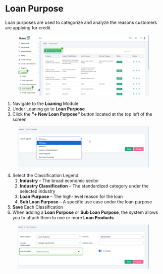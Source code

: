 # Loan Purpose

Loan purposes are used to categorize and analyze the reasons customers are applying for credit.

<figure><img src="../.gitbook/assets/1st stage.png" alt=""><figcaption></figcaption></figure>

1. Navigate to the **Loaning** Module
2. Under Loaning go to **Loan Purpose**
3. Click the **"+ New Loan Purpose"** button located at the top left of the screen

<figure><img src="../.gitbook/assets/loan pur legend.png" alt=""><figcaption></figcaption></figure>

4. Select the Classification Legend
   1. **Industry** – The broad economic sector
   2. **Industry Classification** – The standardized category under the selected industry
   3. **Loan Purpose** – The high-level reason for the loan
   4. **Sub Loan Purpose** – A specific use case under the loan purpose
5. **Save** Each Classification
6. When adding a **Loan Purpose** or **Sub Loan Purpose**, the system allows you to attach them to one or more **Loan Products**

<figure><img src="../.gitbook/assets/loan prod (1).png" alt=""><figcaption></figcaption></figure>
